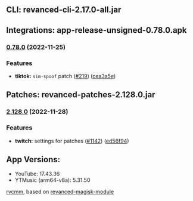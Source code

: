 ## CLI: revanced-cli-2.17.0-all.jar  
## Integrations: app-release-unsigned-0.78.0.apk  
### [0.78.0](https://github.com/revanced/revanced-integrations/compare/v0.77.1...v0.78.0) (2022-11-25)
### Features
* **tiktok:** `sim-spoof` patch ([#219](https://github.com/revanced/revanced-integrations/issues/219)) ([cea3a5e](https://github.com/revanced/revanced-integrations/commit/cea3a5edc74e96efd79d4a4f9b363694d85216a6))

  
## Patches: revanced-patches-2.128.0.jar  
### [2.128.0](https://github.com/revanced/revanced-patches/compare/v2.127.0...v2.128.0) (2022-11-28)
### Features
* **twitch:** settings for patches ([#1142](https://github.com/revanced/revanced-patches/issues/1142)) ([ed56f94](https://github.com/revanced/revanced-patches/commit/ed56f94f12c3bee46ab370b2e3b7890d1181d53d))

  
## App Versions:  
* YouTube: 17.43.36  
* YTMusic (arm64-v8a): 5.31.50  

 [rvcmm](https://github.com/thrwKappu/rvcmm/), based on [revanced-magisk-module](https://github.com/j-hc/revanced-magisk-module)  
